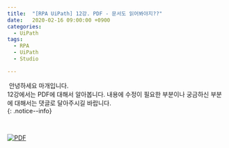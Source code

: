 ```yaml
---
title:  "[RPA UiPath] 12강. PDF - 문서도 읽어봐야지??"
date:   2020-02-16 09:00:00 +0900
categories:
  - UiPath
tags:
  - RPA
  - UiPath
  - Studio

---
```


&nbsp;안녕하세요 마개입니다.  
12강에서는 PDF에 대해서 알아봅니다. 내용에 수정이 필요한 부분이나 궁금하신 부분에 대해서는 댓글로 달아주시길 바랍니다.  
{: .notice--info}

<br>

[![PDF](http://img.youtube.com/vi/hrvVILBj0yk/maxresdefault.jpg)](https://www.youtube.com/watch?v=hrvVILBj0yk)
